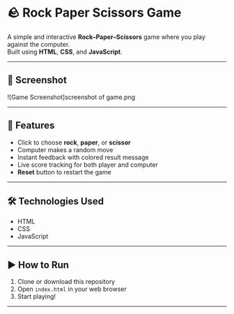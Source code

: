 # 🪨 Rock Paper Scissors Game

A simple and interactive **Rock–Paper–Scissors** game where you play against the computer.  
Built using **HTML**, **CSS**, and **JavaScript**.

---

## 📸 Screenshot

![Game Screenshot]screenshot of game.png

---

## 🚀 Features

- Click to choose **rock**, **paper**, or **scissor**
- Computer makes a random move
- Instant feedback with colored result message
- Live score tracking for both player and computer
- **Reset** button to restart the game

---

## 🛠 Technologies Used

- HTML
- CSS
- JavaScript

---

## ▶️ How to Run

1. Clone or download this repository
2. Open `index.html` in your web browser
3. Start playing!

---

 

